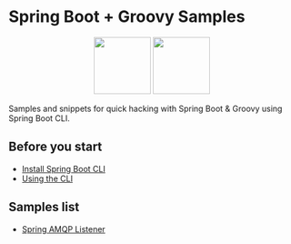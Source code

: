 # Spring Boot + Groovy Samples

<p align="center">
<img src="https://spring.io/img/spring-by-pivotal-9066b55828deb3c10e27e609af322c40.png" height="100">
<img src="http://groovy-lang.org/img/groovy-logo.png" height="100">
</p>

Samples and snippets for quick hacking with Spring Boot &amp; Groovy using Spring Boot CLI.

## Before you start

- [Install Spring Boot CLI](https://docs.spring.io/spring-boot/docs/current/reference/html/getting-started-installing-spring-boot.html#getting-started-installing-the-cli)
- [Using the CLI](https://docs.spring.io/spring-boot/docs/current/reference/html/cli-using-the-cli.html)

## Samples list
- [Spring AMQP Listener](https://github.com/maciejwalkowiak/spring-boot-groovy-samples/blob/master/spring-amqp-listener/app.groovy)
